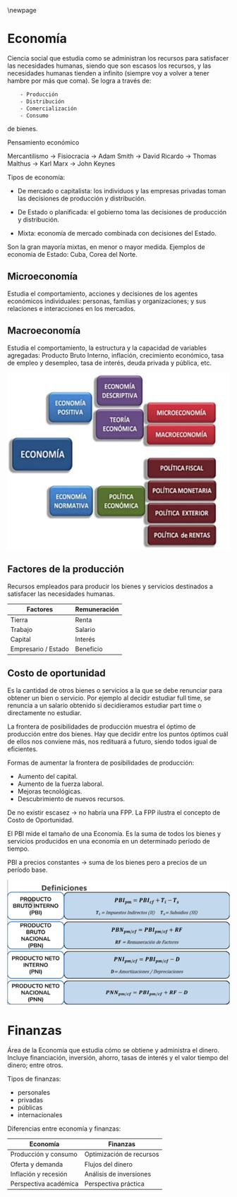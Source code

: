 \newpage

# Economía

Ciencia social que estudia como se administran los recursos para satisfacer las necesidades humanas, siendo que son escasos los recursos, y las necesidades humanas tienden a infinito (siempre voy a volver a tener hambre por más que coma). Se logra a través de:
    
        - Producción
        - Distribución
        - Comercialización
        - Consumo
    
de bienes. 

Pensamiento económico

Mercantilismo -> Fisiocracia -> Adam Smith -> David Ricardo -> Thomas Malthus -> Karl Marx -> John Keynes

Tipos de economía:

- De mercado o capitalista: los individuos y las empresas privadas toman las decisiones de producción y distribución.

- De Estado o planificada: el gobierno toma las decisiones de producción y distribución.

- Mixta: economía de mercado combinada con decisiones del Estado.

Son la gran mayoría mixtas, en menor o mayor medida.
Ejemplos de economia de Estado: Cuba, Corea del Norte.

## Microeconomía

Estudia el comportamiento, acciones y decisiones de los agentes económicos individuales: personas, familias y organizaciones; y sus relaciones e interacciones en los mercados.

## Macroeconomía

Estudia el comportamiento, la estructura y la capacidad de variables agregadas: Producto Bruto Interno, inflación, crecimiento económico, tasa de empleo y desempleo, tasa de interés, deuda privada y pública, etc.

![Economía positiva vs normativa](imagenes/tipos_economia.png)

## Factores de la producción

Recursos empleados para producir los bienes y servicios destinados a satisfacer las necesidades humanas.

| Factores              | Remuneración |
|-----------------------|--------------|
| Tierra                | Renta        |
| Trabajo               | Salario      |
| Capital               | Interés      |
| Empresario / Estado   | Beneficio    |

## Costo de oportunidad

Es la cantidad de otros bienes o servicios a la que se debe renunciar para obtener un bien o servicio. Por ejemplo al decidir estudiar full time, se renuncia a un salario obtenido si decidieramos estudiar part time o directamente no estudiar.

La frontera de posibilidades de producción muestra el óptimo de producción entre dos bienes. Hay que decidir entre los puntos óptimos cuál de ellos nos conviene más, nos redituará a futuro, siendo todos igual de eficientes.

Formas de aumentar la frontera de posibilidades de producción:

- Aumento del capital.
- Aumento de la fuerza laboral.
- Mejoras tecnológicas.
- Descubrimiento de nuevos recursos.

De no existir escasez -> no habría una FPP.
La FPP ilustra el concepto de Costo de Oportunidad.

El PBI mide el tamaño de una Economía. Es la suma de todos los bienes y servicios producidos en una economía en un determinado período de tiempo. 

PBI a precios constantes -> suma de los bienes pero a precios de un período base.

![PBI vs PBN vs PNI vs PNN](imagenes/pbi_vs_pbn_vs.png)

# Finanzas

Área de la Economía que estudia cómo se obtiene y administra el dinero. Incluye financiación, inversión, ahorro, tasas de interés y el valor tiempo del dinero; entre otros.

Tipos de finanzas:

- personales
- privadas 
- públicas
- internacionales

Diferencias entre economía y finanzas:

| Economía                            | Finanzas                        |
|-------------------------------------|---------------------------------|
| Producción y consumo                | Optimización de recursos        |
| Oferta y demanda                    | Flujos del dinero               |
| Inflación y recesión                | Análisis de inversiones         |
| Perspectiva académica               | Perspectiva práctica            |

